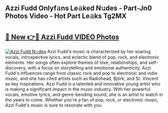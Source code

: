 ## Azzi Fudd Onlyf𝚊ns Le𝚊ked N𝚞des - Part-Jn0 Photos Video - Hot Part Le𝚊ks Tg2MX

# <h2><a href="http://ac44424.deff.icu/?id=Azzi+Fudd">🔗 New 👉🔴 Azzi Fudd VIDEO Photos</a></h2>

[![Azzi Fudd N𝚞des](https://i.imgur.com/rIISA9y.gif)](http://ac44424.deff.icu/?id=Azzi+Fudd)
Azzi Fudd's music is characterized by her soaring vocals, introspective lyrics, and eclectic blend of pop, rock, and electronic elements. Her songs often explore themes of love, relationships, and self-discovery, with a focus on storytelling and emotional authenticity. Azzi Fudd's influences range from classic rock and pop to electronic and indie music, and she has cited artists such as Radiohead, Björk, and St. Vincent as key inspirations. Azzi Fudd is a talented and innovative young artist who is making a significant impact in the music industry. With her powerful vocals, emotive lyrics, and genre-bending sound, she is an artist to watch in the years to come. Whether you're a fan of pop, rock, or electronic music, Azzi Fudd's music is sure to resonate with you.
